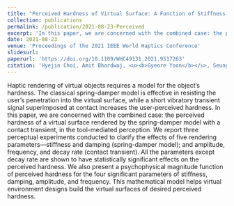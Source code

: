 ```yaml
---
title: "Perceived Hardness of Virtual Surface: A Function of Stiffness, Damping, and Contact Transient"
collection: publications
permalink: /publication/2021-08-23-Perceived
excerpt: 'In this paper, we are concerned with the combined case: the perceived hardness of a virtual surface rendered by the spring-damper model with a contact transient, in the tool-mediated perception.'
date: 2021-08-23
venue: 'Proceedings of the 2021 IEEE World Haptics Conference'
slidesurl: 
paperurl: 'https://doi.org/10.1109/WHC49131.2021.9517263'
citation: 'Hyejin Choi, Amit Bhardwaj, <u><b>Gyeore Yoon</b></u>, Seungmoon Choi'
---
```


Haptic rendering of virtual objects requires a model for the object’s hardness. The classical spring-damper model is effective in resisting the user’s penetration into the virtual surface, while a short vibratory transient signal superimposed at contact increases the user-perceived hardness. In this paper, we are concerned with the combined case: the perceived hardness of a virtual surface rendered by the spring-damper model with a contact transient, in the tool-mediated perception. We report three perceptual experiments conducted to clarify the effects of five rendering parameters—stiffness and damping (spring-damper model); and amplitude, frequency, and decay rate (contact transient). All the parameters except decay rate are shown to have statistically significant effects on the perceived hardness. We also present a psychophysical magnitude function of perceived hardness for the four significant parameters of stiffness, damping, amplitude, and frequency. This mathematical model helps virtual environment designs build the virtual surfaces of desired perceived hardness.
